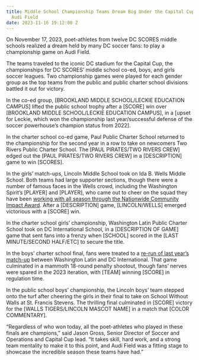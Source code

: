 ```yaml
---
title: Middle School Championship Teams Dream Big Under the Capital Cup Lights at
  Audi Field
date: 2023-11-16 19:12:00 Z
---
```


On November 17, 2023, poet-athletes from twelve DC SCORES middle schools realized a dream held by many DC soccer fans: to play a championship game on Audi Field. 

The teams traveled to the iconic DC stadium for the Capital Cup, the championships for DC SCORES’ middle school co-ed, boys, and girls soccer leagues. Two championship games were played for each gender group as the top teams from the public and public charter school divisions battled it out for victory. 

In the co-ed group, [BROOKLAND MIDDLE SCHOOL/LECKIE EDUCATION CAMPUS] lifted the public school trophy after a [SCORE] win over [BROOKLAND MIDDLE SCHOOL/LECKIE EDUCATION CAMPUS], in a [upset for Leckie, which won the championship last year/successful defense of the soccer powerhouse’s champion status from 2022].

In the charter school co-ed game, Paul Public Charter School returned to the championship for the second year in a row to take on newcomers Two Rivers Public Charter School. The [PAUL PIRATES/TWO RIVERS CREW] edged out the [PAUL PIRATES/TWO RIVERS CREW] in a [DESCRIPTION] game to win [SCORES].

In the girls’ match-ups, Lincoln Middle School took on Ida B. Wells Middle School. Both teams had large supporter sections, though there were a number of famous faces in the Wells crowd, including the Washington Spirit’s [PLAYER] and [PLAYER], who came out to cheer on the squad they have been [working with all season through the Nationwide Community Impact Award](https://www.nwslsoccer.com/videos/6454). After a [DESCRIPTION] game, [LINCOLN/WELLS] emerged victorious with a [SCORE] win.

In the charter school girls’ championship, Washington Latin Public Charter School took on DC International School, in a [DESCRIPTION OF GAME] game that sent fans into a frenzy when [SCHOOL] scored in the [LAST MINUTE/SECOND HALF/ETC] to secure the title.

In the boys’ charter school final, fans were treated to a [re-run of last year’s match-up](https://www.dcscores.org/blog/2022/11/twelve-middle-school-teams-compete-at-the-districts-most-iconic-soccer-venues-in-dc-scores-capital-cup-championships) between Washington Latin and DC International. That game culminated in a mammoth 18-round penalty shootout, though fans’ nerves were spared in the 2023 iteration, with [TEAM] winning [SCORE] in regulation time.

In the public school boys’ championship, the Lincoln boys’ team stepped onto the turf after cheering the girls in their final to take on School Without Walls at St. Francis Stevens. The thrilling final culminated in [SCORE] victory for the [WALLS TIGERS/LINCOLN MASCOT NAME] in a match that [COLOR COMMENTARY].

“Regardless of who won today, all the poet-athletes who played in these finals are champions,” said Jason Gross, Senior Director of Soccer and Operations and Capital Cup lead. “It takes skill, hard work, and a strong team mentality to make it to this point, and Audi Field was a fitting stage to showcase the incredible season these teams have had.”
